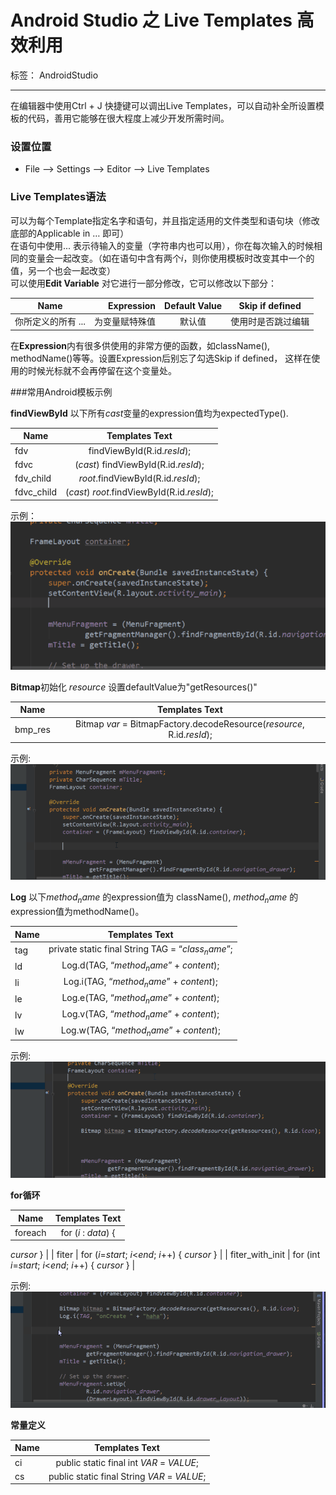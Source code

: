 # Android Studio 之 Live Templates 高效利用

标签： AndroidStudio

------

在编辑器中使用Ctrl + J 快捷键可以调出Live Templates，可以自动补全所设置模板的代码，善用它能够在很大程度上减少开发所需时间。

### 设置位置
- File --> Settings --> Editor --> Live Templates

### Live Templates语法

可以为每个Template指定名字和语句，并且指定适用的文件类型和语句块（修改底部的Applicable in … 即可）      
在语句中使用$...$ 表示待输入的变量（字符串内也可以用），你在每次输入的时候相同的变量会一起改变。（如在语句中含有两个$i$，则你使用模板时改变其中一个的值，另一个也会一起改变）      
可以使用**Edit Variable** 对它进行一部分修改，它可以修改以下部分：               

| Name        | Expression  | Default Value  | Skip if defined  |
| ------------   | -----:  | :----:  | :-----: |
| 你所定义的所有 $...$ | 为变量赋特殊值 |  默认值 |使用时是否跳过编辑 |

在**Expression**内有很多供使用的非常方便的函数，如className(), methodName()等等。设置Expression后别忘了勾选Skip if defined， 这样在使用的时候光标就不会再停留在这个变量处。   

###常用Android模板示例 

**findViewById** 以下所有$cast$变量的expression值均为expectedType().

| Name        | Templates Text  | 
| ------------| :-----:  |
| fdv         | findViewById(R.id.$resId$); |
| fdvc        | ($cast$) findViewById(R.id.$resId$); |
| fdv_child   | $root$.findViewById(R.id.$resId$); |
| fdvc_child  | ($cast$) $root$.findViewById(R.id.$resId$); |     

示例：    
![img](/img/2016-9-22/0001.gif)  

**Bitmap**初始化 $resource$ 设置defaultValue为"getResources()"             

| Name        | Templates Text  | 
| ------------| :-----:  |
| bmp_res     | Bitmap $var$ = BitmapFactory.decodeResource($resource$, R.id.$resId$); |   

示例:   
![img](/img/2016-9-22/0002.gif)              

**Log** 以下$method_name$ 的expression值为 className(), $method_name$ 的expression值为methodName()。     
  
| Name      | Templates Text  | 
| ----------| :-----:  |
| tag       | private static final String TAG = “$class_name$”; |
| ld        | Log.d(TAG, “$method_name$” + $content$); |
| li        | Log.i(TAG, “$method_name$” + $content$); |
| le        | Log.e(TAG, “$method_name$” + $content$); |     
| lv        | Log.v(TAG, “$method_name$” + $content$); |
| lw        | Log.w(TAG, “$method_name$” + $content$); |      

示例:    
![img](/img/2016-9-22/0003.gif)            

**for循环**          

| Name      | Templates Text  | 
| ----------| :-----:  |
| foreach       | for ($i$ : $data$) { 
$cursor$ 
} |
| fiter     | for ($i$=$start$; $i$<$end$; $i$++) { 
$cursor$ 
} |
| fiter_with_init  | for (int $i$=$start$; $i$<$end$; $i$++) { 
$cursor$ 
} |

示例:    
![img](/img/2016-9-22/0004.gif)             

**常量定义**       

| Name      | Templates Text  | 
| ----------| :-----:  |
| ci        | public static final int $VAR$ = $VALUE$; |
| cs        | public static final String $VAR$ = $VALUE$; |










    
    
    
    
    
    
    
    
    
    
    
    
    
    
    
    
    
    
    
    
    
    
    
    
    
    
    
    
    
    
    
    
    
    
    
    
